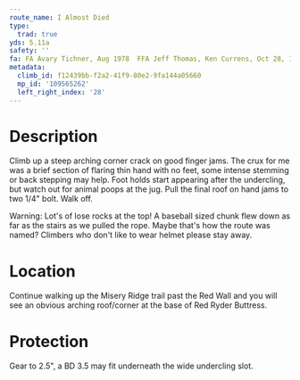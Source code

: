 ```yaml
---
route_name: I Almost Died
type:
  trad: true
yds: 5.11a
safety: ''
fa: FA Avary Tichner, Aug 1978  FFA Jeff Thomas, Ken Currens, Oct 28, 1978
metadata:
  climb_id: f12439bb-f2a2-41f9-80e2-9fa144a05660
  mp_id: '109565262'
  left_right_index: '28'
---
```

# Description
Climb up a steep arching corner crack on good finger jams. The crux for me was a brief section of flaring thin hand with no feet, some intense stemming or back stepping may help. Foot holds start appearing after the undercling, but watch out for animal poops at the jug. Pull the final roof on hand jams to two 1/4" bolt. Walk off.

Warning: Lot's of lose rocks at the top! A baseball sized chunk flew down as far as the stairs as we pulled the rope. Maybe that's how the route was named? Climbers who don't like to wear helmet please stay away.

# Location
Continue walking up the Misery Ridge trail past the Red Wall and you will see an obvious arching roof/corner at the base of Red Ryder Buttress.

# Protection
Gear to 2.5", a BD 3.5 may fit underneath the wide undercling slot.
